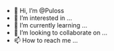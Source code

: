 - 👋 Hi, I’m @Puloss
- 👀 I’m interested in ...
- 🌱 I’m currently learning ...
- 💞️ I’m looking to collaborate on ...
- 📫 How to reach me ...

<!---
Puloss/Puloss is a ✨ special ✨ repository because its `README.md` (this file) appears on your GitHub profile.
You can click the Preview link to take a look at your changes.
--->
